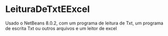 # LeituraDeTxtEExcel
Usado o NetBeans 8.0.2, com um programa de leitura de Txt, um programa de escrita Txt ou outros arquivos e um leitor de excel
